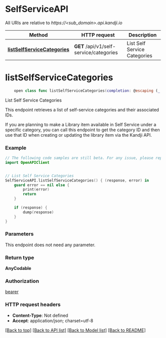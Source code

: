 # SelfServiceAPI

All URIs are relative to *https://<sub_domain>.api.kandji.io*

Method | HTTP request | Description
------------- | ------------- | -------------
[**listSelfServiceCategories**](SelfServiceAPI.md#listselfservicecategories) | **GET** /api/v1/self-service/categories | List Self Service Categories


# **listSelfServiceCategories**
```swift
    open class func listSelfServiceCategories(completion: @escaping (_ data: AnyCodable?, _ error: Error?) -> Void)
```

List Self Service Categories

<p>This endpoint retrieves a list of self-service categories and their associated IDs.</p> <p>If you are planning to make a Library item available in Self Service under a specific category, you can call this endpoint to get the category ID and then use that ID when creating or updating the library item via the Kandji API.</p>

### Example
```swift
// The following code samples are still beta. For any issue, please report via http://github.com/OpenAPITools/openapi-generator/issues/new
import OpenAPIClient


// List Self Service Categories
SelfServiceAPI.listSelfServiceCategories() { (response, error) in
    guard error == nil else {
        print(error)
        return
    }

    if (response) {
        dump(response)
    }
}
```

### Parameters
This endpoint does not need any parameter.

### Return type

**AnyCodable**

### Authorization

[bearer](../README.md#bearer)

### HTTP request headers

 - **Content-Type**: Not defined
 - **Accept**: application/json; charset=utf-8

[[Back to top]](#) [[Back to API list]](../README.md#documentation-for-api-endpoints) [[Back to Model list]](../README.md#documentation-for-models) [[Back to README]](../README.md)

